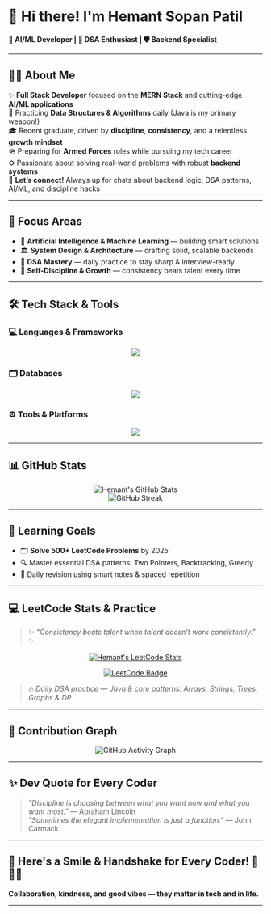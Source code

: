 # 👋 Hi there! I'm Hemant Sopan Patil

**🚀 AI/ML Developer | 🧩 DSA Enthusiast | 🛡️ Backend Specialist**

---

## 🧑‍💻 About Me

✨ **Full Stack Developer** focused on the **MERN Stack** and cutting-edge **AI/ML applications**  
🧠 Practicing **Data Structures & Algorithms** daily (Java is my primary weapon!)  
🎓 Recent graduate, driven by **discipline**, **consistency**, and a relentless **growth mindset**  
🪖 Preparing for **Armed Forces** roles while pursuing my tech career  
⚙️ Passionate about solving real-world problems with robust **backend systems**  
💬 **Let’s connect!** Always up for chats about backend logic, DSA patterns, AI/ML, and discipline hacks

---

## 🎯 Focus Areas

- 🤖 **Artificial Intelligence & Machine Learning** — building smart solutions
- 🏛️ **System Design & Architecture** — crafting solid, scalable backends
- 🔁 **DSA Mastery** — daily practice to stay sharp & interview-ready
- 🧘 **Self-Discipline & Growth** — consistency beats talent every time

---

## 🛠️ Tech Stack & Tools
### 💻 Languages & Frameworks
<p align="center">
  <img src="https://skillicons.dev/icons?i=java,python,js,html,css,tensorflow,pytorch,scikitlearn,jupyter,bootstrap" />
</p>

### 🗂️ Databases
<p align="center">
  <img src="https://skillicons.dev/icons?i=mysql,sqlite,postgresql,mongodb" />
</p>

### ⚙️ Tools & Platforms
<p align="center">
  <img src="https://skillicons.dev/icons?i=linux,git,vscode,docker,aws,gcp" />
</p>

---

## 📊 GitHub Stats

<p align="center">
  <img src="https://github-readme-stats.vercel.app/api?username=Hemant210&show_icons=true&theme=tokyonight" alt="Hemant's GitHub Stats" />
  <br>
  <img src="https://streak-stats.demolab.com?user=Hemant210&theme=tokyonight&hide_border=true&date_format=j%20M%5B%20Y%5D" alt="GitHub Streak" />
</p>

---

## 🎯 Learning Goals

- 🗂️ **Solve 500+ LeetCode Problems** by 2025
- 🔍 Master essential DSA patterns: Two Pointers, Backtracking, Greedy
- 🔄 Daily revision using smart notes & spaced repetition

---

## 💻 LeetCode Stats & Practice

> ✨ *“Consistency beats talent when talent doesn’t work consistently.”* ✨

<p align="center">
  <a href="https://leetcode.com/u/Hemant2103/">
    <img src="https://leetcard.jacoblin.cool/Hemant2103?theme=dark&font=Baloo%20Bhai&ext=heatmap&animation=true" alt="Hemant's LeetCode Stats" />
  </a>
</p>

<p align="center">
  <a href="https://leetcode.com/u/Hemant2103/">
    <img src="https://img.shields.io/badge/-Click_to_Visit_My_LeetCode_Profile-FFA116?style=for-the-badge&logo=leetcode&logoColor=white" alt="LeetCode Badge"/>
  </a>
</p>

> 🔥 *Daily DSA practice — Java & core patterns: Arrays, Strings, Trees, Graphs & DP.*

---

## 📅 Contribution Graph

<p align="center">
  <img src="https://github-readme-activity-graph.vercel.app/graph?username=Hemant210&theme=github-compact&area=true&hide_border=true&line=00BFFF&point=1DB954&color=7FDBFF&bg_color=0d1117" alt="GitHub Activity Graph"/>
</p>

---

## ✨ Dev Quote for Every Coder

> _"Discipline is choosing between what you want now and what you want most."_ — Abraham Lincoln  
> _"Sometimes the elegant implementation is just a function."_ — John Carmack

---

## 🤝 Here's a Smile & Handshake for Every Coder! 👋😄🤝

**Collaboration, kindness, and good vibes — they matter in tech and in life.**

---
